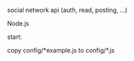 social network api (auth, read, posting, ...)

Node.js

start:

copy config/\*example.js to config/\*.js
